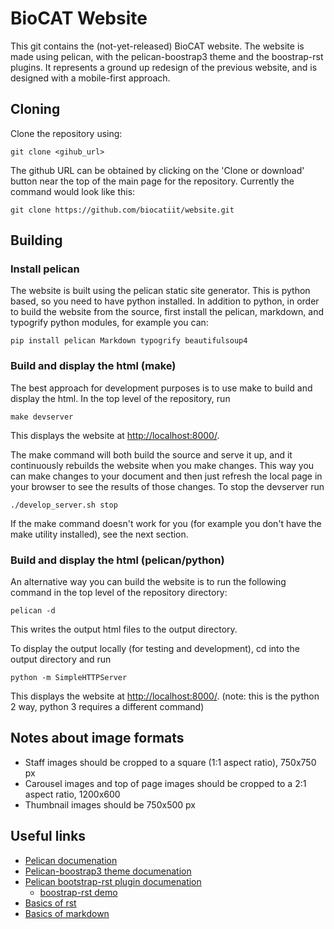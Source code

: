 # BioCAT Website

This git contains the (not-yet-released) BioCAT website. The website is
made using pelican, with the pelican-boostrap3 theme and the boostrap-rst
plugins. It represents a ground up redesign of the previous website, and
is designed with a mobile-first approach.

## Cloning

Clone the repository using:

```
git clone <gihub_url>
```

The github URL can be obtained by clicking on the 'Clone or download' button
near the top of the main page for the repository. Currently the command would look
like this:
```
git clone https://github.com/biocatiit/website.git
```

## Building

### Install pelican

The website is built using the pelican static site generator. This is python
based, so you need to have python installed. In addition to python, in order to build
the website from the source, first install the pelican, markdown, and typogrify
python modules, for example you can:
```
pip install pelican Markdown typogrify beautifulsoup4
```

### Build and display the html (make)

The best approach for development purposes is to use make to build and
display the html. In the top level of the repository, run
```
make devserver
```

This displays the website at [http://localhost:8000/](http://localhost:8000/).

The make command will both build the source and serve it up, and it continuously rebuilds
the website when you make changes. This way you can make changes to your
document and then just refresh the local page in your browser to see the results
of those changes. To stop the devserver run
```
./develop_server.sh stop
```

If the make command doesn't work for you (for example you don't have the make
utility installed), see the next section.

### Build and display the html (pelican/python)

An alternative way you can build the website is to run the following command in
the top level of the repository directory:
```
pelican -d
```

This writes the output html files to the output directory.

To display the output locally (for testing and development), cd into the
output directory and run
```
python -m SimpleHTTPServer
```

This displays the website at [http://localhost:8000/](http://localhost:8000/).
(note: this is the python 2 way, python 3 requires a different command)


## Notes about image formats

* Staff images should be cropped to a square (1:1 aspect ratio), 750x750 px
* Carousel images and top of page images should be cropped to a 2:1 aspect ratio, 1200x600
* Thumbnail images should be 750x500 px

## Useful links

* [Pelican documenation](http://docs.getpelican.com/en/stable/)
* [Pelican-boostrap3 theme documenation](https://github.com/getpelican/pelican-themes/tree/master/pelican-bootstrap3)
* [Pelican bootstrap-rst plugin documenation](https://github.com/getpelican/pelican-plugins/tree/master/bootstrap-rst)
    * [boostrap-rst demo](https://rougier.github.io/bootstrap-rst/)
* [Basics of rst](http://www.sphinx-doc.org/en/master/usage/restructuredtext/basics.html)
* [Basics of markdown](https://www.markdownguide.org/)
